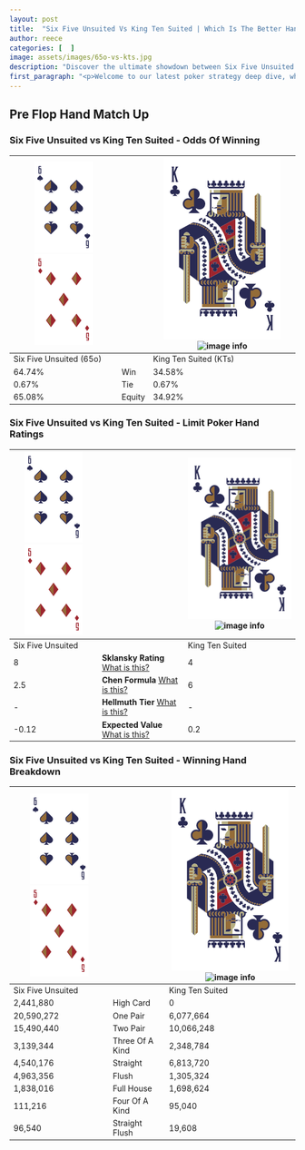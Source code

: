 ```yaml
---
layout: post
title:  "Six Five Unsuited Vs King Ten Suited | Which Is The Better Hand In Poker? A Complete Guide"
author: reece
categories: [  ]
image: assets/images/65o-vs-kts.jpg
description: "Discover the ultimate showdown between Six Five Unsuited and King Ten Suited in poker! Uncover the odds, strategies, and scenarios where one hand triumphs over the other. Get ready to up your poker game with this thrilling analysis."
first_paragraph: "<p>Welcome to our latest poker strategy deep dive, where we're pitting two distinct hands against each other in a high-stakes showdown: Six Five Unsuited vs King Ten Suited.</p><p>In the dynamic world of poker, every decision counts, and knowing which hand holds the upper hand is key to your success at the table.</p><p>In this article, we'll dissect these two hands, explore the scenarios where one dominates the other, and equip you with the knowledge to make strategic choices that can tip the odds in your favor.</p><p>Get ready to unravel the intriguing dynamics of these poker hands and elevate your game to new heights.</p>"
---
```




[comment]: # (sp0)

## Pre Flop Hand Match Up

<div class="table hand-ratings" markdown="1"> 



### Six Five Unsuited vs King Ten Suited - Odds Of Winning


    
| ![image info](assets/images/hand1/6.png) ![image info](assets/images/hand1/5o.png) |  | ![image info](assets/images/hand2/K.png) ![image info](assets/images/hand2/Ts.png) |
| -------- | -------- | -------- |
| Six Five Unsuited (65o) |  | King Ten Suited (KTs) |
| 64.74% | Win | 34.58% |
| 0.67% | Tie | 0.67% |
| 65.08% | Equity | 34.92% |




[comment]: # (sp1)



### Six Five Unsuited vs King Ten Suited - Limit Poker Hand Ratings


    
| ![image info](assets/images/hand1/6.png) ![image info](assets/images/hand1/5o.png) |  | ![image info](assets/images/hand2/K.png) ![image info](assets/images/hand2/Ts.png) |
| -------- | -------- | -------- |
| Six Five Unsuited |  | King Ten Suited |
| 8 | **Sklansky Rating** [What is this?](/sklansky-rating-explained) | 4 |
| 2.5 | **Chen Formula** [What is this?](/chen-formula-explained) | 6 |
| - | **Hellmuth Tier** [What is this?](/Hellmuth-tier-explained) | - |
| -0.12 | **Expected Value** [What is this?](/expected-value-explained) | 0.2 |




[comment]: # (sp2)



### Six Five Unsuited vs King Ten Suited - Winning Hand Breakdown


    
| ![image info](assets/images/hand1/6.png) ![image info](assets/images/hand1/5o.png) |  | ![image info](assets/images/hand2/K.png) ![image info](assets/images/hand2/Ts.png) |
| -------- | -------- | -------- |
| Six Five Unsuited |  | King Ten Suited |
| 2,441,880 | High Card | 0 |
| 20,590,272 | One Pair | 6,077,664 |
| 15,490,440 | Two Pair | 10,066,248 |
| 3,139,344 | Three Of A Kind | 2,348,784 |
| 4,540,176 | Straight | 6,813,720 |
| 4,963,356 | Flush | 1,305,324 |
| 1,838,016 | Full House | 1,698,624 |
| 111,216 | Four Of A Kind | 95,040 |
| 96,540 | Straight Flush | 19,608 |




[comment]: # (sp3)



</div>

[comment]: # (sp4)



[comment]: # (sp5)

